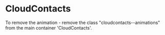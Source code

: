# CloudContacts
To remove the animation - remove the class "cloudcontacts--animations" from the main container 'CloudContacts'.
